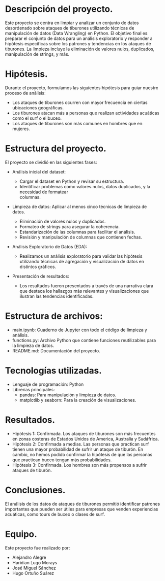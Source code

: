 
# Descripción del proyecto.

Este proyecto se centra en limpiar y analizar un conjunto de datos desordenado sobre ataques de tiburones utilizando técnicas de manipulación de datos (Data Wrangling) en Python. El objetivo final es preparar el conjunto de datos para un análisis exploratorio y responder a hipótesis específicas sobre los patrones y tendencias en los ataques de tiburones. La limpieza incluye la eliminación de valores nulos, duplicados, manipulación de strings, y más.


# Hipótesis.
Durante el proyecto, formulamos las siguientes hipótesis para guiar nuestro proceso de análisis:
- Los ataques de tiburones ocurren con mayor frecuencia en ciertas ubicaciones geográficas.
- Los tiburones atacan más a personas que realizan actividades acuáticas como el surf o el buceo.
- Los ataques de tiburones son más comunes en hombres que en mujeres.


# Estructura del proyecto.
El proyecto se dividió en las siguientes fases:
- Análisis inicial del dataset:
  - Cargar el dataset en Python y revisar su estructura.
  - Identificar problemas como valores nulos, datos duplicados, y la necesidad de formatear   
    columnas.
 
- Limpieza de datos: Aplicar al menos cinco técnicas de limpieza de datos.
  - Eliminación de valores nulos y duplicados.
  - Formateo de strings para asegurar la coherencia.
  - Estandarización de las columnas para facilitar el análisis.
  - Revisión y manipulación de columnas que contienen fechas.
 
- Análisis Exploratorio de Datos (EDA):
  - Realizamos un análisis exploratorio para validar las hipótesis utilizando técnicas de agregación y visualización de datos en distintos gráficos.

- Presentación de resultados:
  - Los resultados fueron presentados a través de una narrativa clara que destaca los hallazgos más relevantes y visualizaciones que ilustran las tendencias identificadas.

# Estructura de archivos:
- main.ipynb: Cuaderno de Jupyter con todo el código de limpieza y análisis.
- functions.py: Archivo Python que contiene funciones reutilizables para la limpieza de datos.
- README.md: Documentación del proyecto.

# Tecnologías utilizadas.
- Lenguaje de programación: Python
- Librerías principales: 
  - pandas: Para manipulación y limpieza de datos.
  - matplotlib y seaborn: Para la creación de visualizaciones.

# Resultados.
- Hipótesis 1: Confirmada. Los ataques de tiburones son más frecuentes en zonas costeras de Estados Unidos de America, Australia y Sudáfrica.
- Hipótesis 2: Confirmada a medias. Las personas que practican surf tienen una mayor probabilidad de sufrir un ataque de tiburón. En cambio, no hemos podido confirmar la hipótesis de que las personas que 
  practican buceo tengan más probabilidades.
- Hipótesis 3: Confirmada. Los hombres son más propensos a sufrir ataques de tiburón. 
  
# Conclusiones.
El análisis de los datos de ataques de tiburones permitió identificar patrones importantes que pueden ser útiles para empresas que venden experiencias acuáticas, como tours de buceo o clases de surf. 

# Equipo.
Este proyecto fue realizado por: 
- Alejandro Alegre 
- Haridian Lugo Morays 
- José Miguel Sánchez
- Hugo Ortuño Suárez


